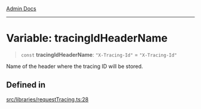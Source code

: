 [Admin Docs](/)

***

# Variable: tracingIdHeaderName

> `const` **tracingIdHeaderName**: `"X-Tracing-Id"` = `"X-Tracing-Id"`

Name of the header where the tracing ID will be stored.

## Defined in

[src/libraries/requestTracing.ts:28](https://github.com/Suyash878/talawa-api/blob/cfd688207611ba245c99edd8dbaccb2cdbf6a043/src/libraries/requestTracing.ts#L28)
